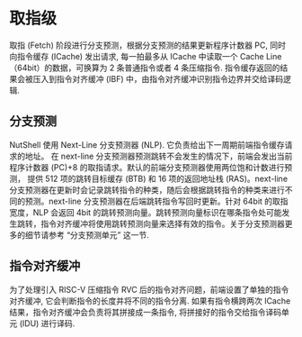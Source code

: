 # 取指级

取指 (Fetch) 阶段进行分支预测，根据分支预测的结果更新程序计数器 PC, 同时向指令缓存 (ICache) 发出请求, 每一拍最多从 ICache 中读取一个 Cache Line（64bit）的数据，可换算为 2 条普通指令或者 4 条压缩指令. 指令缓存返回的结果会被压入到指令对齐缓冲 (IBF) 中，由指令对齐缓冲识别指令边界并交给译码逻辑.



## 分支预测

NutShell 使用 Next-Line 分支预测器 (NLP).  它负责给出下一周期前端指令缓存请求的地址。 在 next-line 分支预测器预测跳转不会发生的情况下，前端会发出当前程序计数器 (PC)+8 的取指请求。默认的前端分支预测器使用两位饱和计数进行预测， 提供 512 项的跳转目标缓存 (BTB) 和 16 项的返回地址栈 (RAS)。next-line 分支预测器在更新时会记录跳转指令的种类，随后会根据跳转指令的种类来进行不同的预测。next-line 分支预测器在后端跳转指令写回时更新。针对 64bit 的取指宽度，NLP 会返回 4bit 的跳转预测向量。跳转预测向量标识在哪条指令处可能发生跳转，指令对齐缓冲将使用跳转预测向量来选择有效的指令。关于分支预测器更多的细节请参考 “分支预测单元” 这一节.



## 指令对齐缓冲

为了处理引入 RISC-V 压缩指令 RVC 后的指令对齐问题，前端设置了单独的指令对齐缓冲, 它会判断指令的长度并将不同的指令分离. 如果有指令横跨两次 ICache 结果，指令对齐缓冲会负责将其拼接成一条指令, 将拼接好的指令交给指令译码单元 (IDU) 进行译码.